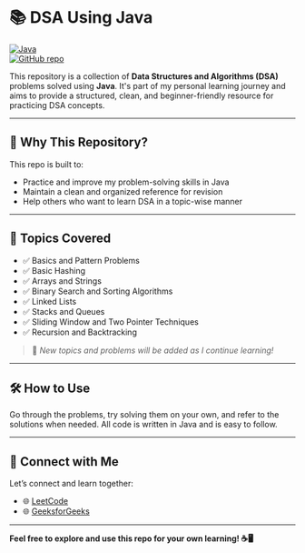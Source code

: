 # 📚 DSA Using Java

[![Java](https://img.shields.io/badge/Language-Java-blue.svg)](https://www.java.com/)  
[![GitHub repo](https://img.shields.io/badge/Repo-dsa--using--java-181717?logo=github)](https://github.com/<your-username>/dsa-using-java)

This repository is a collection of **Data Structures and Algorithms (DSA)** problems solved using **Java**. It's part of my personal learning journey and aims to provide a structured, clean, and beginner-friendly resource for practicing DSA concepts.

---

## 🚀 Why This Repository?

This repo is built to:  
- Practice and improve my problem-solving skills in Java  
- Maintain a clean and organized reference for revision  
- Help others who want to learn DSA in a topic-wise manner  

---

## 📌 Topics Covered

- ✅ Basics and Pattern Problems
- ✅ Basic Hashing 
- ✅ Arrays and Strings
- ✅ Binary Search and Sorting Algorithms
- ✅ Linked Lists  
- ✅ Stacks and Queues  
- ✅ Sliding Window and Two Pointer Techniques  
- ✅ Recursion and Backtracking  

> 📌 *New topics and problems will be added as I continue learning!*

---

## 🛠 How to Use

Go through the problems, try solving them on your own, and refer to the solutions when needed. All code is written in Java and is easy to follow.

---

## 🔗 Connect with Me

Let’s connect and learn together:  
- 🌐 [LeetCode](https://leetcode.com/u/SiriChandana_K/)  
- 🌐 [GeeksforGeeks](https://www.geeksforgeeks.org/user/sirichandoo04/)  

---

**Feel free to explore and use this repo for your own learning! ☕🖥️**



